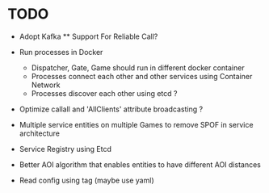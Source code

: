# TODO

* Adopt Kafka
    ** Support For Reliable Call?

* Run processes in Docker
    * Dispatcher, Gate, Game should run in different docker container 
    * Processes connect each other and other services using Container Network
    * Processes discover each other using etcd ?

* Optimize callall and 'AllClients' attribute broadcasting ?

* Multiple service entities on multiple Games to remove SPOF in service architecture

* Service Registry using Etcd

* Better AOI algorithm that enables entities to have different AOI distances

* Read config using tag (maybe use yaml)
